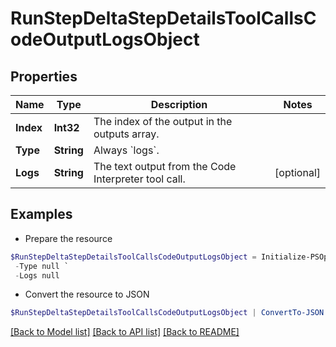 # RunStepDeltaStepDetailsToolCallsCodeOutputLogsObject
## Properties

Name | Type | Description | Notes
------------ | ------------- | ------------- | -------------
**Index** | **Int32** | The index of the output in the outputs array. | 
**Type** | **String** | Always &#x60;logs&#x60;. | 
**Logs** | **String** | The text output from the Code Interpreter tool call. | [optional] 

## Examples

- Prepare the resource
```powershell
$RunStepDeltaStepDetailsToolCallsCodeOutputLogsObject = Initialize-PSOpenAPIToolsRunStepDeltaStepDetailsToolCallsCodeOutputLogsObject  -Index null `
 -Type null `
 -Logs null
```

- Convert the resource to JSON
```powershell
$RunStepDeltaStepDetailsToolCallsCodeOutputLogsObject | ConvertTo-JSON
```

[[Back to Model list]](../README.md#documentation-for-models) [[Back to API list]](../README.md#documentation-for-api-endpoints) [[Back to README]](../README.md)

